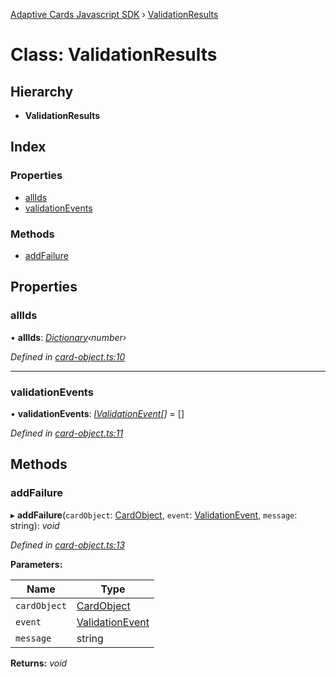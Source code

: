 [Adaptive Cards Javascript SDK](../README.md) › [ValidationResults](validationresults.md)

# Class: ValidationResults

## Hierarchy

* **ValidationResults**

## Index

### Properties

* [allIds](validationresults.md#allids)
* [validationEvents](validationresults.md#validationevents)

### Methods

* [addFailure](validationresults.md#addfailure)

## Properties

###  allIds

• **allIds**: *[Dictionary](../README.md#dictionary)‹number›*

*Defined in [card-object.ts:10](https://github.com/microsoft/AdaptiveCards/blob/899191664/source/nodejs/adaptivecards/src/card-object.ts#L10)*

___

###  validationEvents

• **validationEvents**: *[IValidationEvent](../interfaces/ivalidationevent.md)[]* = []

*Defined in [card-object.ts:11](https://github.com/microsoft/AdaptiveCards/blob/899191664/source/nodejs/adaptivecards/src/card-object.ts#L11)*

## Methods

###  addFailure

▸ **addFailure**(`cardObject`: [CardObject](cardobject.md), `event`: [ValidationEvent](../enums/validationevent.md), `message`: string): *void*

*Defined in [card-object.ts:13](https://github.com/microsoft/AdaptiveCards/blob/899191664/source/nodejs/adaptivecards/src/card-object.ts#L13)*

**Parameters:**

Name | Type |
------ | ------ |
`cardObject` | [CardObject](cardobject.md) |
`event` | [ValidationEvent](../enums/validationevent.md) |
`message` | string |

**Returns:** *void*
